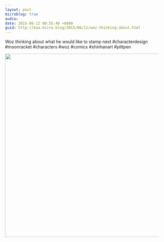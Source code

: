 ```yaml
---
layout: post
microblog: true
audio: 
date: 2015-06-12 00:55:40 +0400
guid: http://kaa.micro.blog/2015/06/11/woz-thinking-about.html
---
```

Woz thinking about what he would like to stamp next #characterdesign #moonracket #characters #woz #comics #shinhanart #pittpen

<img src="http://www.kaa.bz/uploads/2018/6337ca09b6.jpg" width="600" height="600" />
